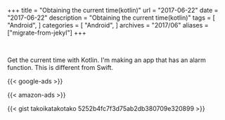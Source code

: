 +++
title = "Obtaining the current time(kotlin)"
url = "2017-06-22"
date = "2017-06-22"
description = "Obtaining the current time(kotlin)"
tags = [
    "Android",
]
categories = [
    "Android",
]
archives = "2017/06"
aliases = ["migrate-from-jekyl"]
+++

<br>

Get the current time with Kotlin.
I'm making an app that has an alarm function.
This is different from Swift.

<!-- Google Ads -->
{{< google-ads >}}

<!-- Amazon Ads -->
{{< amazon-ads >}}

{{< gist takoikatakotako 5252b4fc7f3d75ab2db380709e320899 >}}
